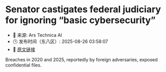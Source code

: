 # Senator castigates federal judiciary for ignoring “basic cybersecurity”
- 📅 来源: Ars Technica AI
- 🕒 发布时间（东八区）: 2025-08-26 03:58:07
- 🔗 [原文链接](https://arstechnica.com/security/2025/08/senator-to-supreme-court-justice-federal-court-hacks-threaten-us-security/)

Breaches in 2020 and 2025, reportedly by foreign adversaries, exposed confidential files.